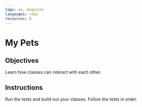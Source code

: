 ```yaml
---
tags: oo, beginner
langauges: ruby
resources: 0
---
```


# My Pets

## Objectives

Learn how classes can interact with each other.

## Instructions

Run the tests and build out your classes. Follow the tests in order.